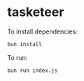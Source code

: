 # tasketeer

To install dependencies:

```bash
bun install
```

To run:

```bash
bun run index.js
```